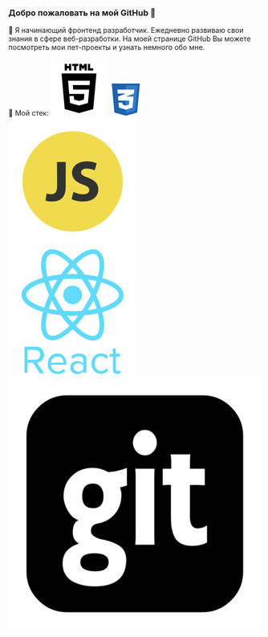 ### Добро пожаловать на мой GitHub 👋

 👋
Я начинающий фронтенд разработчик. Ежедневно развиваю свои знания в сфере веб-разработки. На моей странице GitHub Вы можете посмотреть мои пет-проекты и узнать немного обо мне.

🔨 Мой стек:
![HTML](https://github.com/DariaKamenskaya/DariaKamenskaya/blob/main/images/html.svg)
![CSS](https://github.com/DariaKamenskaya/DariaKamenskaya/blob/main/images/css.svg)
![JavaScript](https://github.com/DariaKamenskaya/DariaKamenskaya/blob/main/images/javascript.svg)
![React](https://github.com/DariaKamenskaya/DariaKamenskaya/blob/main/images/react.svg)
![Git](https://github.com/DariaKamenskaya/DariaKamenskaya/blob/main/images/git.svg)


<!--
**DariaKamenskaya/DariaKamenskaya** is a ✨ _special_ ✨ repository because its `README.md` (this file) appears on your GitHub profile.

Here are some ideas to get you started:

- 🔭 I’m currently working on ...
- 🌱 I’m currently learning ...
- 👯 I’m looking to collaborate on ...
- 🤔 I’m looking for help with ...
- 💬 Ask me about ...
- 📫 How to reach me: ...
- 😄 Pronouns: ...
- ⚡ Fun fact: ...
-->
